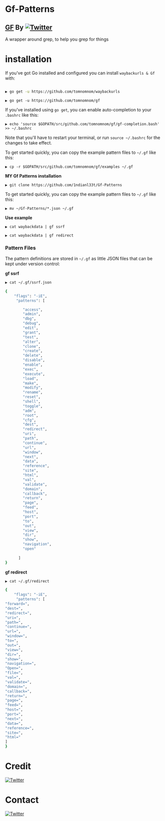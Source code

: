 # Gf-Patterns

## [GF](https://github.com/tomnomnom/gf) By [![Twitter](https://img.shields.io/badge/twitter-@TomNomNom-blue.svg)](https://twitter.com/TomNomNom) 

A wrapper around grep, to help you grep for things 

# installation

If you've got Go installed and configured you can install `waybackurls & Gf` with:

```bash 

▶ go get -u https://github.com/tomnomnom/waybackurls
```
```
▶ go get -u https://github.com/tomnomnom/gf
```

If you've installed using `go get`, you can enable auto-completion to your `.bashrc` like this:

```
▶ echo 'source $GOPATH/src/github.com/tomnomnom/gf/gf-completion.bash' >> ~/.bashrc
```

Note that you'll have to restart your terminal, or run `source ~/.bashrc` for the changes to
take effect.

To get started quickly, you can copy the example pattern files to `~/.gf` like this:

```
▶ cp -r $GOPATH/src/github.com/tomnomnom/gf/examples ~/.gf
```
**MY Gf Patterns installation**
```
▶ git clone https://github.com/1ndianl33t/Gf-Patterns
```

To get started quickly, you can copy the example pattern files to `~/.gf` like this:

```
▶ mv ~/Gf-Patterns/*.json ~/.gf
```
**Use example**
```
▶ cat waybackdata | gf ssrf

▶ cat waybackdata | gf redirect
```
### Pattern Files

The pattern definitions are stored in `~/.gf` as little JSON files that can be kept under version control:

**gf ssrf**

```bash
▶ cat ~/.gf/ssrf.json

{
    "flags": "-iE",
     "patterns": [

        "access",
        "admin",
        "dbg",
        "debug",
        "edit",
        "grant",
        "test",
        "alter",
        "clone",
        "create",
        "delete",
        "disable",
        "enable",
        "exec",
        "execute",
        "load",
        "make",
        "modify",
        "rename",
        "reset",
        "shell",
        "toggle",
        "adm",
        "root",
        "cfg",
        "dest",
        "redirect",
        "uri",
        "path",
        "continue",
        "url",
        "window",
        "next",
        "data",
        "reference",
        "site",
        "html",
        "val",
        "validate",
        "domain",
        "callback",
        "return",
        "page",
        "feed",
        "host",
        "port",
        "to",
        "out",
        "view",
        "dir",
        "show",
        "navigation",
        "open"
        
      ]
}

```

**gf redirect**

```bash
▶ cat ~/.gf/redirect

{
    "flags": "-iE",
     "patterns": [
"forward=",
"dest=",
"redirect=",
"uri=",
"path=",
"continue=",
"url=",
"window=",
"to=",
"out=",
"view=",
"dir=",
"show=",
"navigation=",
"Open=",
"file=",
"val=",
"validate=",
"domain=",
"callback=",
"return=",
"page=",
"feed=",
"host=",
"port=",
"next=",
"data=",
"reference=",
"site=",
"html="
]
}

```
# Credit

[![Twitter](https://img.shields.io/badge/twitter-@TomNomNom-blue.svg)](https://twitter.com/TomNomNom)

# Contact
[![Twitter](https://img.shields.io/badge/twitter-@1ndianl33t-blue.svg)](https://twitter.com/1ndianl33t)
